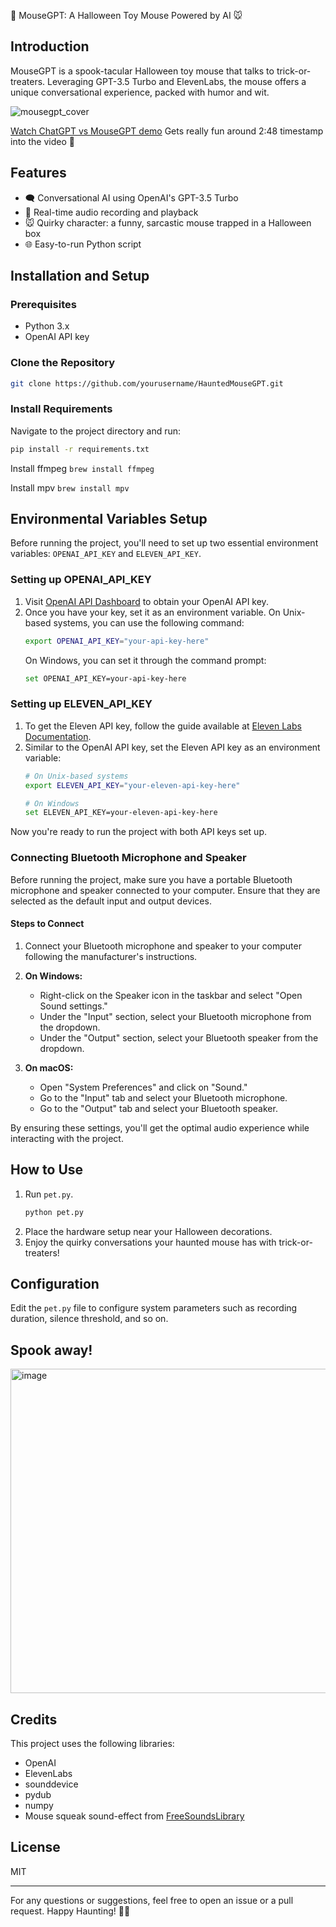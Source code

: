 🎃 MouseGPT: A Halloween Toy Mouse Powered by AI 🐭

## Introduction

MouseGPT is a spook-tacular Halloween toy mouse that talks to trick-or-treaters. Leveraging GPT-3.5 Turbo and ElevenLabs, the mouse offers a unique conversational experience, packed with humor and wit.

![mousegpt_cover](https://github.com/SidU/mousegpt/assets/4107912/84985806-d443-4801-af23-4b3c6bff49d1)

[Watch ChatGPT vs MouseGPT demo](https://www.youtube.com/watch?v=aFIaXpRkP18)
Gets really fun around 2:48 timestamp into the video 🎃

## Features

- 🗨️ Conversational AI using OpenAI's GPT-3.5 Turbo
- 🎤 Real-time audio recording and playback
- 🐭 Quirky character: a funny, sarcastic mouse trapped in a Halloween box
- 🌐 Easy-to-run Python script

## Installation and Setup

### Prerequisites

- Python 3.x
- OpenAI API key

### Clone the Repository

```bash
git clone https://github.com/yourusername/HauntedMouseGPT.git
```

### Install Requirements

Navigate to the project directory and run:

```bash
pip install -r requirements.txt
```

Install ffmpeg
`brew install ffmpeg`

Install mpv
`brew install mpv`

## Environmental Variables Setup

Before running the project, you'll need to set up two essential environment variables: `OPENAI_API_KEY` and `ELEVEN_API_KEY`.

### Setting up OPENAI_API_KEY

1. Visit [OpenAI API Dashboard](https://platform.openai.com/account/api-keys) to obtain your OpenAI API key.
2. Once you have your key, set it as an environment variable. On Unix-based systems, you can use the following command:
    ```bash
    export OPENAI_API_KEY="your-api-key-here"
    ```
    On Windows, you can set it through the command prompt:
    ```bash
    set OPENAI_API_KEY=your-api-key-here
    ```

### Setting up ELEVEN_API_KEY

1. To get the Eleven API key, follow the guide available at [Eleven Labs Documentation](https://docs.elevenlabs.io/introduction).
2. Similar to the OpenAI API key, set the Eleven API key as an environment variable:
    ```bash
    # On Unix-based systems
    export ELEVEN_API_KEY="your-eleven-api-key-here"
    ```
    ```bash
    # On Windows
    set ELEVEN_API_KEY=your-eleven-api-key-here
    ```

Now you're ready to run the project with both API keys set up.

### Connecting Bluetooth Microphone and Speaker

Before running the project, make sure you have a portable Bluetooth microphone and speaker connected to your computer. Ensure that they are selected as the default input and output devices.

#### Steps to Connect

1. Connect your Bluetooth microphone and speaker to your computer following the manufacturer's instructions.
  
2. **On Windows:**
    - Right-click on the Speaker icon in the taskbar and select "Open Sound settings."
    - Under the "Input" section, select your Bluetooth microphone from the dropdown.
    - Under the "Output" section, select your Bluetooth speaker from the dropdown.
  
3. **On macOS:**
    - Open "System Preferences" and click on "Sound."
    - Go to the "Input" tab and select your Bluetooth microphone.
    - Go to the "Output" tab and select your Bluetooth speaker.

By ensuring these settings, you'll get the optimal audio experience while interacting with the project.

## How to Use

1. Run `pet.py`.
    ```bash
    python pet.py
    ```
2. Place the hardware setup near your Halloween decorations.
3. Enjoy the quirky conversations your haunted mouse has with trick-or-treaters!

## Configuration

Edit the `pet.py` file to configure system parameters such as recording duration, silence threshold, and so on.

## Spook away!
<img width="519" alt="image" src="https://github.com/SidU/mousegpt/assets/4107912/820e8273-891a-4bcd-b835-53e946e1e067">


## Credits

This project uses the following libraries:

- OpenAI
- ElevenLabs
- sounddevice
- pydub
- numpy
- Mouse squeak sound-effect from [FreeSoundsLibrary](https://www.freesoundslibrary.com/mouse-squeaking-noise)

## License

MIT

---

For any questions or suggestions, feel free to open an issue or a pull request. Happy Haunting! 🎃👻